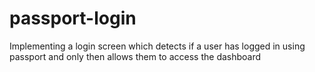 # passport-login
Implementing a login screen which detects if a user has logged in using passport and only then allows them to access the dashboard

